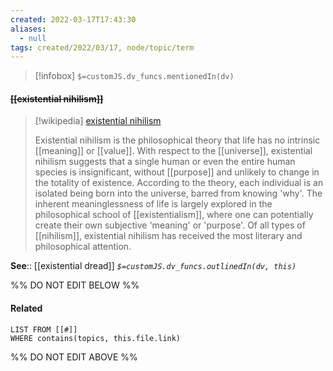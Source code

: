 ```yaml
---
created: 2022-03-17T17:43:30 
aliases:
  - null
tags: created/2022/03/17, node/topic/term
---
```

> [!infobox]
`$=customJS.dv_funcs.mentionedIn(dv)`

#### <s class="topic-title">[[existential nihilism]]</s>

> [!wikipedia] [existential nihilism](https://en.wikipedia.org/wiki/Existential%20nihilism)
> 
> Existential nihilism is the philosophical theory that life has no intrinsic [[meaning]] or [[value]]. With respect to the [[universe]], existential nihilism suggests that a single human or even the entire human species is insignificant, without [[purpose]] and unlikely to change in the totality of existence. According to the theory, each individual is an isolated being born into the universe, barred from knowing 'why'. The inherent meaninglessness of life is largely explored in the philosophical school of [[existentialism]], where one can potentially create their own subjective 'meaning' or 'purpose'. Of all types of [[nihilism]], existential nihilism has received the most literary and philosophical attention.
>


**See**:: [[existential dread]]
*`$=customJS.dv_funcs.outlinedIn(dv, this)`*

%% DO NOT EDIT BELOW %%

#### Related 

```dataview
LIST FROM [[#]]
WHERE contains(topics, this.file.link)
```
%% DO NOT EDIT ABOVE %%
